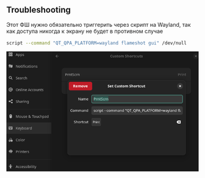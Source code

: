 ## Troubleshooting

Этот ФШ нужно обязательно триггерить через скрипт на Wayland, так как доступа никогда к экрану не будет в противном случае

```bash
script --command "QT_QPA_PLATFORM=wayland flameshot gui" /dev/null
```

![](_png/4d2135adc697525b152e3381e93fbc44.png)
